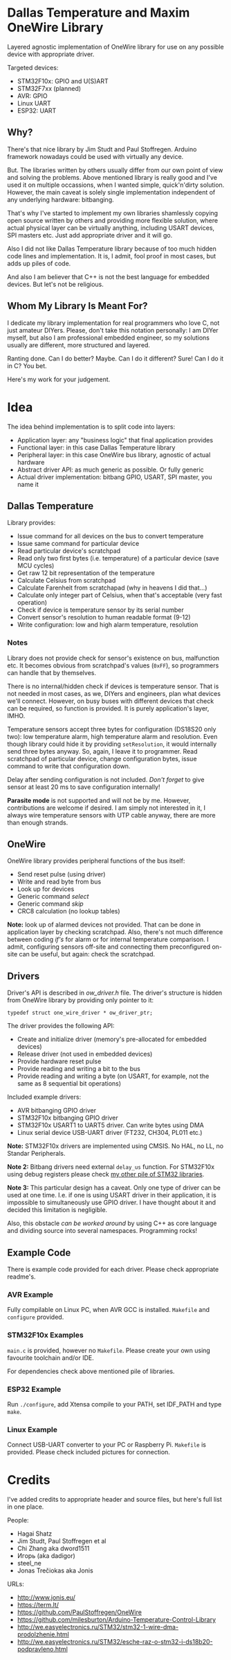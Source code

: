 # Dallas Temperature and Maxim OneWire Library

Layered agnostic implementation of OneWire library for use on any possible device with appropriate driver.

Targeted devices:
- STM32F10x: GPIO and U(S)ART
- STM32F7xx (planned)
- AVR: GPIO
- Linux UART
- ESP32: UART

## Why?

There's that nice library by Jim Studt and Paul Stoffregen. Arduino framework nowadays could be used with
virtually any device.

But. The libraries written by others usually differ from our own point of view and solving the problems.
Above mentioned library is really good and I've used it on multiple occassions, when I wanted simple,
quick'n'dirty solution. However, the main caveat is solely single implementation independent of any
underlying hardware: bitbanging.

That's why I've started to implement my own libraries shamlessly copying open source written by others and
providing more flexible solution, where actual physical layer can be virtually anything, including USART
devices, SPI masters etc. Just add appropriate driver and it will go.

Also I did not like Dallas Temperature library because of too much hidden code lines and implementation. It
is, I admit, fool proof in most cases, but adds up piles of code.

And also I am believer that C++ is not the best language for embedded devices. But let's not be religious.

## Whom My Library Is Meant For?

I dedicate my library implementation for real programmers who love C, not just amateur DIYers. Please,
don't take this notation personally: I am DIYer myself, but also I am professional embedded engineer,
so my solutions usually are different, more structured and layered.

Ranting done. Can I do better? Maybe. Can I do it different? Sure! Can I do it in C? You bet.

Here's my work for your judgement.

# Idea

The idea behind implementation is to split code into layers:
- Application layer: any "business logic" that final application provides
- Functional layer: in this case Dallas Temperature library
- Peripheral layer: in this case OneWire bus library, agnostic of actual hardware
- Abstract driver API: as much generic as possible. Or fully generic
- Actual driver implementation: bitbang GPIO, USART, SPI master, you name it

## Dallas Temperature

Library provides:
- Issue command for all devices on the bus to convert temperature
- Issue same command for particular device
- Read particular device's scratchpad
- Read only two first bytes (i.e. temperature) of a particular device (save MCU cycles)
- Get raw 12 bit representation of the temperature
- Calculate Celsius from scratchpad
- Calculate Farenheit from scratchapad (why in heavens I did that...)
- Calculate only integer part of Celsius, when that's acceptable (very fast operation)
- Check if device is temperature sensor by its serial number
- Convert sensor's resolution to human readable format (9-12)
- Write configuration: low and high alarm temperature, resolution

### Notes

Library does not provide check for sensor's existence on bus, malfunction etc. It becomes obvious from
scratchpad's values (`0xFF`), so programmers can handle that by themselves.

There is no internal/hidden check if devices is temperature sensor. That is not needed in most cases,
as we, DIYers and engineers, plan what devices we'll connect. However, on busy buses with different
devices that check can be required, so function is provided. It is purely application's layer, IMHO.

Temperature sensors accept three bytes for configuration (DS18S20 only two): low temperature alarm,
high temperature alarm and resolution. Even though library could hide it by providing `setResolution`,
it would internally send three bytes anyway. So, again, I leave it to programmer. Read scratchpad of
particular device, change configuration bytes, issue command to write that configuration down.

Delay after sending configuration is not included. *Don't forget* to give sensor at least 20 ms to save
configuration internally!

**Parasite mode** is not supported and will not be by me. However, contributions are welcome if desired.
I am simply not interested in it, I always wire temperature sensors with UTP cable anyway, there
are more than enough strands.

## OneWire

OneWire library provides peripheral functions of the bus itself:
- Send reset pulse (using driver)
- Write and read byte from bus
- Look up for devices
- Generic command _select_
- Generic command _skip_
- CRC8 calculation (no lookup tables)

**Note:** look up of alarmed devices not provided. That can be done in application layer by checking
scratchpad. Also, there's not much difference between coding _if's_ for alarm or for internal
temperature comparison. I admit, configuring sensors off-site and connecting them preconfigured on-site
can be useful, but again: check the scratchpad.

## Drivers

Driver's API is described in *ow_driver.h* file. The driver's structure is hidden from OneWire library
by providing only pointer to it:

```typedef struct one_wire_driver * ow_driver_ptr;```

The driver provides the following API:
- Create and initialize driver (memory's pre-allocated for embedded devices)
- Release driver (not used in embedded devices)
- Provide hardware reset pulse
- Provide reading and writing a bit to the bus
- Provide reading and writing a byte (on USART, for example, not the same as 8 sequential bit operations)

Included example drivers:
- AVR bitbanging GPIO driver
- STM32F10x bitbanging GPIO driver
- STM32F10x USART1 to UART5 driver. Can write bytes using DMA
- Linux serial device USB-UART driver (FT232, CH304, PL011 etc.)

**Note:** STM32F10x drivers are implemented using CMSIS. No HAL, no LL, no Standar Peripherals.

**Note 2:** Bitbang drivers need external `delay_us` function. For STM32F10x using debug registers please
check [my other pile of STM32 libraries](https://github.com/darauble/STM32-ARM-Libs).

**Note 3:** This particular design has a caveat. Only one type of driver can be used at one time. I.e. if
one is using USART driver in their application, it is impossible to simultaneously use GPIO driver. I have
thought about it and decided this limitation is negligible.

Also, this obstacle _can be worked around_ by using C++ as core language and dividing source into
several namespaces. Programming rocks!

## Example Code

There is example code provided for each driver. Please check appropriate readme's.

### AVR Example

Fully compilable on Linux PC, when AVR GCC is installed. `Makefile` and `configure` provided.

### STM32F10x Examples

`main.c` is provided, however no `Makefile`. Please create your own using favourite toolchain and/or IDE.

For dependencies check above mentioned pile of libraries.

### ESP32 Example

Run `./configure`, add Xtensa compile to your PATH, set IDF_PATH and type `make`.

### Linux Example

Connect USB-UART converter to your PC or Raspberry Pi. `Makefile` is provided. Please check included
pictures for connection.

# Credits

I've added credits to appropriate header and source files, but here's full list in one place.

People:
- Hagai Shatz
- Jim Studt, Paul Stoffregen et al
- Chi Zhang aka dword1511
- Игорь (aka dadigor)
- steel_ne
- Jonas Trečiokas aka Jonis

URLs:
- http://www.jonis.eu/
- https://term.lt/
- https://github.com/PaulStoffregen/OneWire
- https://github.com/milesburton/Arduino-Temperature-Control-Library
- http://we.easyelectronics.ru/STM32/stm32-1-wire-dma-prodolzhenie.html
- http://we.easyelectronics.ru/STM32/esche-raz-o-stm32-i-ds18b20-podpravleno.html

